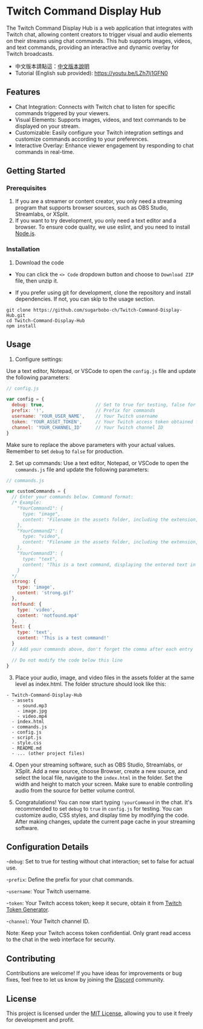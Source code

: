 # Twitch Command Display Hub

The Twitch Command Display Hub is a web application that integrates with Twitch chat, allowing content creators to trigger visual and audio elements on their streams using chat commands. This hub supports images, videos, and text commands, providing an interactive and dynamic overlay for Twitch broadcasts.

- 中文版本請點這：[中文版本說明](https://github.com/sugarbobo-ch/Twitch-Command-Display-Hub/blob/main/zh/README.md)
- Tutorial (English sub provided): https://youtu.be/LZh7Ij1GFN0

## Features

- Chat Integration: Connects with Twitch chat to listen for specific commands triggered by your viewers.
- Visual Elements: Supports images, videos, and text commands to be displayed on your stream.
- Customizable: Easily configure your Twitch integration settings and customize commands according to your preferences.
- Interactive Overlay: Enhance viewer engagement by responding to chat commands in real-time.

## Getting Started

### Prerequisites

1. If you are a streamer or content creator, you only need a streaming program that supports browser sources, such as OBS Studio, Streamlabs, or XSplit.
2. If you want to try development, you only need a text editor and a browser. To ensure code quality, we use eslint, and you need to install [Node.js](https://nodejs.org/en).

### Installation
1. Download the code
- You can click the `<> Code` dropdown button and choose to `Download ZIP` file, then unzip it.

- If you prefer using git for development, clone the repository and install dependencies. If not, you can skip to the usage section.

```
git clone https://github.com/sugarbobo-ch/Twitch-Command-Display-Hub.git
cd Twitch-Command-Display-Hub
npm install
```

## Usage
1. Configure settings:

Use a text editor, Notepad, or VSCode to open the `config.js` file and update the following parameters:
```javascript
// config.js

var config = {
  debug: true,                   // Set to true for testing, false for production
  prefix: '!',                   // Prefix for commands
  username: 'YOUR_USER_NAME',    // Your Twitch username
  token: 'YOUR_ASSET_TOKEN',     // Your Twitch access token obtained from https://twitchtokengenerator.com/
  channel: 'YOUR_CHANNEL_ID'     // Your Twitch channel ID
}
```
Make sure to replace the above parameters with your actual values. Remember to set `debug` to `false` for production.

2. Set up commands:
Use a text editor, Notepad, or VSCode to open the `commands.js` file and update the following parameters:
```javascript
// commands.js

var customCommands = {
  // Enter your commands below. Command format:
  /* Example:
    "YourCommand1": {
      type: "image",
      content: "Filename in the assets folder, including the extension, e.g., image0.gif"
    },
    "YourCommand2": {
      type: "video",
      content: "Filename in the assets folder, including the extension, e.g., funny.mp4"
    },
    "YourCommand3": {
      type: "text",
      content: "This is a text command, displaying the entered text in the center for 10 seconds"
    }
  */
  strong: {
    type: 'image',
    content: 'strong.gif'
  },
  notfound: {
    type: 'video',
    content: 'notfound.mp4'
  },
  test: {
    type: 'text',
    content: 'This is a test command!'
  }
  // Add your commands above, don't forget the comma after each entry

  // Do not modify the code below this line
}
```

3. Place your audio, image, and video files in the assets folder at the same level as index.html. The folder structure should look like this:
```
- Twitch-Command-Display-Hub
  - assets
    - sound.mp3
    - image.jpg
    - video.mp4
  - index.html
  - commands.js
  - config.js
  - script.js
  - style.css
  - README.md
  - ... (other project files)
```

4. Open your streaming software, such as OBS Studio, Streamlabs, or XSplit. Add a new source, choose Browser, create a new source, and select the local file, navigate to the `index.html` in the folder. Set the width and height to match your screen. Make sure to enable controlling audio from the source for better volume control.

5. Congratulations! You can now start typing `!yourCommand` in the chat. It's recommended to set `debug` to `true` in `config.js` for testing. You can customize audio, CSS styles, and display time by modifying the code. After making changes, update the current page cache in your streaming software.

## Configuration Details
-`debug`: Set to true for testing without chat interaction; set to false for actual use.

-`prefix`: Define the prefix for your chat commands.

-`username`: Your Twitch username.

-`token`: Your Twitch access token; keep it secure, obtain it from [Twitch Token Generator](https://twitchtokengenerator.com/).

-`channel`: Your Twitch channel ID.

Note: Keep your Twitch access token confidential. Only grant read access to the chat in the web interface for security.

## Contributing
Contributions are welcome! If you have ideas for improvements or bug fixes, feel free to let us know by joining the [Discord](https://discord.gg/gzDKGDZcwU) community.

## License
This project is licensed under the [MIT License](https://opensource.org/license/mit), allowing you to use it freely for development and profit.
